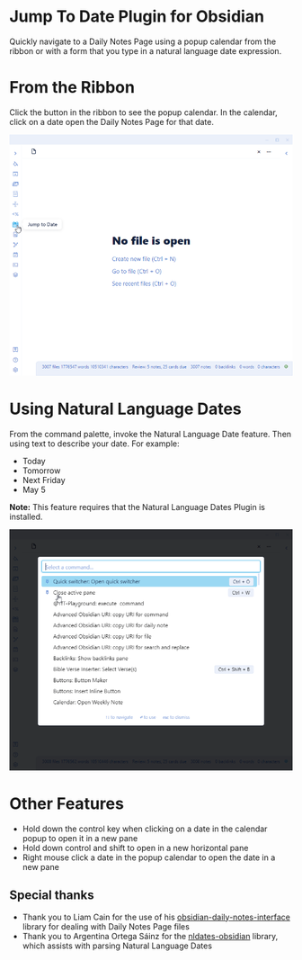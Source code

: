 # Jump To Date Plugin for Obsidian
Quickly navigate to a Daily Notes Page using a popup calendar from  the ribbon or with a form that you type in a natural language date expression.

# From the Ribbon
Click the button in the ribbon to see the popup calendar. In the calendar, click on a date open the Daily Notes Page for that date.

![Feature Preview](FeaturePreview-ribbon.gif)

# Using Natural Language Dates
From the command palette, invoke the Natural Language Date feature. Then using text to describe your date. For example:
- Today
- Tomorrow
- Next Friday
- May 5

**Note:** This feature requires that the Natural Language Dates Plugin is installed. 

![Feature Preview](FeaturePreview-cp.gif)

# Other Features
- Hold down the control key when clicking on a date in the calendar popup to open it in a new pane
- Hold down control and shift to open in a new horizontal pane
- Right mouse click a date in the popup calendar to open the date in a new pane

## Special thanks
- Thank you to Liam Cain for the use of his [obsidian-daily-notes-interface](https://github.com/liamcain/obsidian-daily-notes-interface) library for dealing with Daily Notes Page files
- Thank you to Argentina Ortega Sáinz for the [nldates-obsidian](https://github.com/argenos/nldates-obsidian) library, which assists with parsing Natural Language Dates

